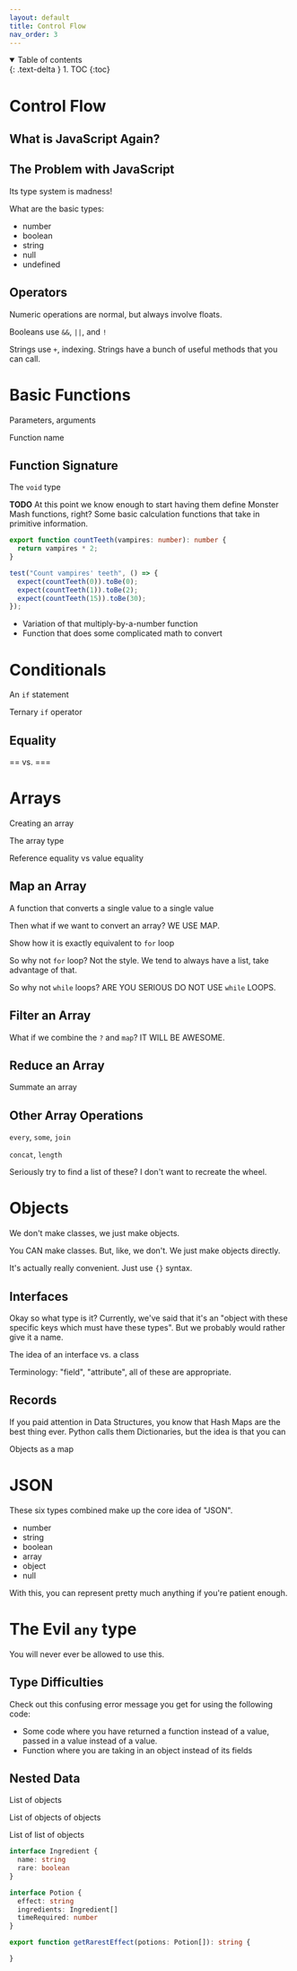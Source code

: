 ```yaml
---
layout: default
title: Control Flow
nav_order: 3
---
```


<details open markdown="block">
  <summary>
    Table of contents
  </summary>
  {: .text-delta }
1. TOC
{:toc}
</details>

# Control Flow

## What is JavaScript Again?

## The Problem with JavaScript

Its type system is madness!

What are the basic types:

* number
* boolean
* string
* null
* undefined

## Operators

Numeric operations are normal, but always involve floats.

Booleans use `&&`, `||`, and `!`

Strings use `+`, indexing. Strings have a bunch of useful methods that you can call.

# Basic Functions

Parameters, arguments

Function name

## Function Signature

The `void` type

**TODO** At this point we know enough to start having them define Monster Mash functions, right?
Some basic calculation functions that take in primitive information.

```typescript
export function countTeeth(vampires: number): number {
  return vampires * 2;
}

test("Count vampires' teeth", () => {
  expect(countTeeth(0)).toBe(0);
  expect(countTeeth(1)).toBe(2);
  expect(countTeeth(15)).toBe(30);
});
```

* Variation of that multiply-by-a-number function
* Function that does some complicated math to convert

# Conditionals

An `if` statement

Ternary `if` operator

## Equality

== vs. ===

# Arrays

Creating an array

The array type

Reference equality vs value equality



## Map an Array

A function that converts a single value to a single value

Then what if we want to convert an array? WE USE MAP.

Show how it is exactly equivalent to `for` loop

So why not `for` loop? Not the style. We tend to always have a list, take advantage of that.

So why not `while` loops? ARE YOU SERIOUS DO NOT USE `while` LOOPS.

## Filter an Array

What if we combine the `?` and `map`? IT WILL BE AWESOME.

## Reduce an Array

Summate an array

## Other Array Operations

`every`, `some`, `join`

`concat`, `length`

Seriously try to find a list of these? I don't want to recreate the wheel.

# Objects

We don't make classes, we just make objects.

You CAN make classes. But, like, we don't. We just make objects directly.

It's actually really convenient. Just use `{}` syntax.

## Interfaces

Okay so what type is it? Currently, we've said that it's an "object with these specific keys which must have these types". But we probably would rather give it a name.

The idea of an interface vs. a class

Terminology: "field", "attribute", all of these are appropriate.

## Records

If you paid attention in Data Structures, you know that Hash Maps are the best thing ever. Python calls them Dictionaries, but the idea is that you can 

Objects as a map

# JSON

These six types combined make up the core idea of "JSON".

* number
* string
* boolean
* array
* object
* null

With this, you can represent pretty much anything if you're patient enough.

# The Evil `any` type

You will never ever be allowed to use this.

## Type Difficulties

Check out this confusing error message you get for using the following code:

* Some code where you have returned a function instead of a value, passed in a value instead of a value.
* Function where you are taking in an object instead of its fields

## Nested Data

List of objects

List of objects of objects

List of list of objects

```typescript
interface Ingredient {
  name: string
  rare: boolean
}

interface Potion {
  effect: string
  ingredients: Ingredient[]
  timeRequired: number
}

export function getRarestEffect(potions: Potion[]): string {

}
```
